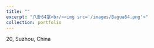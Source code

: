 ```yaml
---
title: ""
excerpt: "八卦64掌<br/><img src='/images/Bagua64.png'>"
collection: portfolio
---
```


20, Suzhou, China
